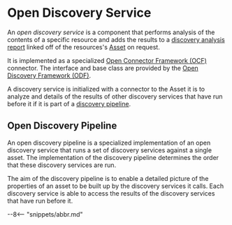 <!-- SPDX-License-Identifier: CC-BY-4.0 -->
<!-- Copyright Contributors to the ODPi Egeria project. -->

# Open Discovery Service

An *open discovery service* is a component that performs analysis of the contents of a specific resource and adds the results to a [discovery analysis report](/egeria-docs/concepts/discovery-analysis-report) linked off of the resources's [Asset](/egeria-docs/concepts/asset) on request.

It is implemented as a specialized [Open Connector Framework (OCF)](/egeria-docs/frameworks/ocf/overview) connector.  The interface and base class are provided by the [Open Discovery Framework (ODF)](/egeria-docs/frameworks/odf/overview).

A discovery service is initialized with a connector to the Asset it is to analyze and details of the results of other discovery services that have run before it if it is part of a [discovery pipeline](#open-discovery-pipeline).

## Open Discovery Pipeline

An open discovery pipeline is a specialized implementation of an open discovery service that runs a set of discovery services against a single asset.  The implementation of the discovery pipeline determines the order that these discovery services are run.

The aim of the discovery pipeline is to enable a detailed picture of the properties of an asset to be built up by the discovery services it calls.  Each discovery service is able to access the results of the discovery services that have run before it.

--8<-- "snippets/abbr.md"